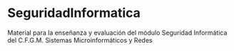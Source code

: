 # SeguridadInformatica
Material para la enseñanza y evaluación del módulo Seguridad Informática del C.F.G.M. Sistemas Microinformáticos y Redes
